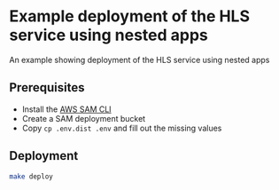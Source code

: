 # Example deployment of the HLS service using nested apps

An example showing deployment of the HLS service using nested apps

## Prerequisites

- Install the [AWS SAM CLI](https://docs.aws.amazon.com/serverless-application-model/latest/developerguide/install-sam-cli.html)
- Create a SAM deployment bucket
- Copy `cp .env.dist .env` and fill out the missing values

## Deployment

```sh
make deploy
```
